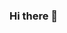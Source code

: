 ### Hi there 👋

<!--
**Slewis916/Slewis916** is a ✨ _special_ ✨ repository because its `README.md` (this file) appears on your GitHub profile.

Here are some ideas to get you started:

- 🔭 I’m currently working on updating my portfolio.
- 🌱 I’m currently learning malware analysis, incident response and threat hunting.
- 💬 Ask me about anything!
- ⚡ Fun fact: I love to fish, and I enjoy building gaming computers.
-->
